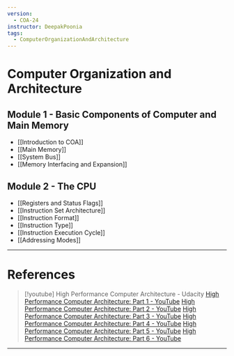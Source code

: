 ```yaml
---
version:
  - COA-24
instructor: DeepakPoonia
tags:
  - ComputerOrganizationAndArchitecture
---
```

# Computer Organization and Architecture

## Module 1 - Basic Components of Computer and Main Memory

- [[Introduction to COA]]
- [[Main Memory]]
- [[System Bus]]
- [[Memory Interfacing and Expansion]]

## Module 2 - The CPU

- [[Registers and Status Flags]]
- [[Instruction Set Architecture]]
- [[Instruction Format]]
- [[Instruction Type]]
- [[Instruction Execution Cycle]]
- [[Addressing Modes]]


---

# References


> [!youtube] High Performance Computer Architecture - Udacity
> [High Performance Computer Architecture: Part 1 - YouTube](https://www.youtube.com/playlist?list=PLAwxTw4SYaPmqpjgrmf4-DGlaeV0om4iP)
> [High Performance Computer Architecture: Part 2 - YouTube](https://www.youtube.com/playlist?list=PLAwxTw4SYaPkNw98-MFodLzKgi6bYGjZs)
> [High Performance Computer Architecture: Part 3 - YouTube](https://www.youtube.com/playlist?list=PLAwxTw4SYaPnhRXZ6wuHnnclMLfg_yjHs)
> [High Performance Computer Architecture: Part 4 - YouTube](https://www.youtube.com/playlist?list=PLAwxTw4SYaPn79fsplIuZG34KwbkYSedj)
> [High Performance Computer Architecture: Part 5 - YouTube](https://www.youtube.com/playlist?list=PLAwxTw4SYaPkr-vo9gKBTid_BWpWEfuXe)
> [High Performance Computer Architecture: Part 6 - YouTube](https://www.youtube.com/playlist?list=PLAwxTw4SYaPndXEsI4kAa6BDSTRbkCKJN)


---
